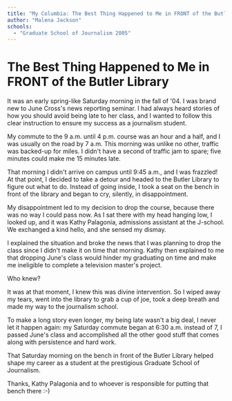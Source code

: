 ```yaml
---
title: "My Columbia: The Best Thing Happened to Me in FRONT of the Butler Library"
author: "Malena Jackson"
schools:
  - "Graduate School of Journalism 2005"
---
```


# The Best Thing Happened to Me in FRONT of the Butler Library

It was an early spring-like Saturday morning in the fall of '04.  I was brand new to June Cross's news reporting seminar.  I had always heard stories of how you should avoid being late to her class, and I wanted to follow this clear instruction to ensure my success as a journalism student.

My commute to the 9 a.m. until 4 p.m. course was an hour and a half, and I was usually on the road by 7 a.m. This morning was unlike no other, traffic was backed-up for miles.  I didn't have a second of traffic jam to spare; five minutes could make me 15 minutes late.

That morning I didn't arrive on campus until 9:45 a.m., and I was frazzled!  At that point, I decided to take a detour and headed to the Butler Library to figure out what to do.  Instead of going inside, I took a seat on the bench in front of the library and began to cry, silently, in disappointment.

My disappointment led to my decision to drop the course, because there was no way I could pass now.  As I sat there with my head hanging low, I looked up, and it was Kathy Palagonia, admissions assistant at the J-school.  We exchanged a kind hello, and she sensed my dismay.

I explained the situation and broke the news that I was planning to drop the class since I didn't make it on time that morning.  Kathy then explained to me that dropping June's class would hinder my graduating on time and make me ineligible to complete a television master's project.

Who knew?

It was at that moment, I knew this was divine intervention.  So I wiped away my tears, went into the library to grab a cup of joe, took a deep breath and made my way to the journalism school.

To make a long story even longer, my being late wasn't a big deal, I never let it happen again: my Saturday commute began at 6:30 a.m. instead of 7, I passed June's class and accomplished all the other good stuff that comes along with persistence and hard work.

That Saturday morning on the bench in front of the Butler Library helped shape my career as a student at the prestigious Graduate School of Journalism.

Thanks, Kathy Palagonia and to whoever is responsible for putting that bench there :-)
